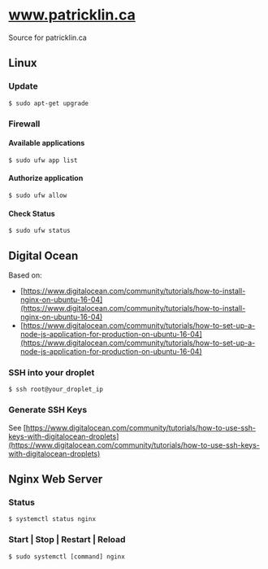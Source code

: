 # www.patricklin.ca

Source for patricklin.ca

## Linux 

### Update 

```
$ sudo apt-get upgrade 
```

### Firewall

#### Available applications  

```
$ sudo ufw app list
```

#### Authorize application

```
$ sudo ufw allow
```

#### Check Status 

```
$ sudo ufw status
```

## Digital Ocean 

Based on:

- [https://www.digitalocean.com/community/tutorials/how-to-install-nginx-on-ubuntu-16-04](https://www.digitalocean.com/community/tutorials/how-to-install-nginx-on-ubuntu-16-04)
- [https://www.digitalocean.com/community/tutorials/how-to-set-up-a-node-js-application-for-production-on-ubuntu-16-04](https://www.digitalocean.com/community/tutorials/how-to-set-up-a-node-js-application-for-production-on-ubuntu-16-04)

### SSH into your droplet 


```
$ ssh root@your_droplet_ip
```

### Generate SSH Keys 

See [https://www.digitalocean.com/community/tutorials/how-to-use-ssh-keys-with-digitalocean-droplets](https://www.digitalocean.com/community/tutorials/how-to-use-ssh-keys-with-digitalocean-droplets)


## Nginx Web Server 

### Status 

```
$ systemctl status nginx
```

### Start | Stop | Restart | Reload


```
$ sudo systemctl [command] nginx
```

